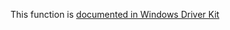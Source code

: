 This function is [documented in Windows Driver Kit](https://learn.microsoft.com/en-us/windows-hardware/drivers/ddi/ntddk/nf-ntddk-rtlgetpersistedstatelocation)
